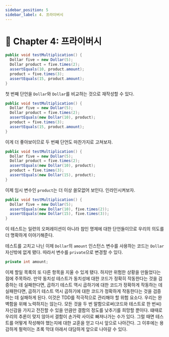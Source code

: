 ```yaml
---
sidebar_position: 5
sidebar_label: 4. 프라이버시
---
```


# 🌈 Chapter 4: 프라이버시

```java
public void testMultiplication() {
  Dollar five = new Dollar(5);
  Dollar product = five.times(2);
  assertEquals(10, product.amount);
  product = five.times(3);
  assertEquals(15, product.amount);
}
```

첫 번째 단언을 `Dollar`와 `Dollar`를 비교하는 것으로 재작성할 수 있다.

```java
public void testMultiplication() {
  Dollar five = new Dollar(5);
  Dollar product = five.times(2);
  assertEquals(new Dollar(10), product);
  product = five.times(3);
  assertEquals(15, product.amount);
}
```

이게 더 좋아보이므로 두 번째 단언도 마찬가지로 고쳐보자.

```java
public void testMultiplication() {
  Dollar five = new Dollar(5);
  Dollar product = five.times(2);
  assertEquals(new Dollar(10), product);
  product = five.times(3);
  assertEquals(new Dollar(15), product);
}
```

이제 임시 변수인 `product`는 더 이상 쓸모없어 보인다. 인라인시켜보자.

```java
public void testMultiplication() {
  Dollar five = new Dollar(5);
  assertEquals(new Dollar(10), five.times(2));
  assertEquals(new Dollar(15), five.times(3));
}
```

이 테스트는 일련의 오퍼레이션이 아니라 참인 명제에 대한 단언들이므로 우리의 의도를 더 명확하게 이야기해준다.   

테스트를 고치고 나닌 이제 `Dollar`의 `amount` 인스턴스 변수를 사용하는 코드는 `Dollar` 자신밖에 없게 됐다. 따라서 변수를 `private`으로 변경할 수 있다.

```java
private int amount;
```

이제 할일 목록의 또 다른 항목을 지울 수 있게 됐다. 하지만 위험한 상황을 만들었다는 점에 주목하라. 만약 동치성 테스트가 동치성에 대한 코드가 정확히 작동한다는 것을 검증하는 데 실패한다면, 곱하기 테스트 역시 곱하기에 대한 코드가 정확하게 작동하는 데 실패한다면, 곱하기 테스트 역시 곱하기에 대한 코드가 정확하게 작동한다는 것을 검증하는 데 실패하게 된다. 이것은 TDD를 적극적으로 관리해야 할 위험 요소다. 우리는 완벽함을 위해 노력하지는 않는다. 모든 것을 두 번 말함으로써(코드와 테스트로 한 번씨) 자신감을 가지고 전진할 수 있을 만큼만 결함의 정도를 낮추기를 희망할 뿐이다. 떄때로 우리의 추론이 맞지 않아서 결함이 손가락 사이로 빠져나가는 수가 있다. 그럴 때면 테스트를 어떻게 작성해야 했는지에 대한 교훈을 얻고 다시 앞으로 나아간다. 그 이후에는 용감하게 펄럭이는 초록 막대 아래서 대담하게 앞으로 나아갈 수 있다.

